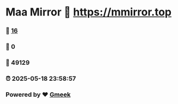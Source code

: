 # Maa Mirror :link: https://mmirror.top 
### :page_facing_up: [16](https://mmirror.top/tag.html) 
### :speech_balloon: 0 
### :hibiscus: 49129 
### :alarm_clock: 2025-05-18 23:58:57 
### Powered by :heart: [Gmeek](https://github.com/Meekdai/Gmeek)
